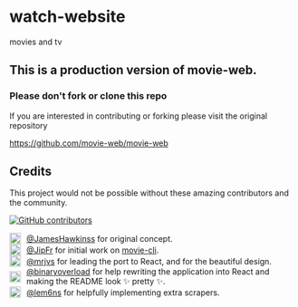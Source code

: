 # watch-website
movies and tv 

## This is a production version of movie-web.
### Please don't fork or clone this repo

If you are interested in contributing or forking
please visit the original repository

https://github.com/movie-web/movie-web

## Credits

This project would not be possible without these amazing contributors and the community.

<a href="https://github.com/movie-web/movie-web/graphs/contributors"><img alt="GitHub contributors" src="https://img.shields.io/github/contributors/movie-web/movie-web?style=flat-square"></a>

<div style="display:flex;align-items:center;grid-gap:10px">
<img src="https://github.com/JamesHawkinss.png?size=20" width="20"><span><a href="https://github.com/JamesHawkinss">@JamesHawkinss</a> for original concept.</span>
</div>

<div style="display:flex;align-items:center;grid-gap:10px">
<img src="https://github.com/JipFr.png?size=20" width="20"><span><a href="https://github.com/JipFr">@JipFr</a> for initial work on <a href="https://github.com/JipFr/movie-cli">movie-cli</a>.</span>
</div>

<div style="display:flex;align-items:center;grid-gap:10px">
<img src="https://github.com/mrjvs.png?size=20" width="20"><span><a href="https://github.com/mrjvs">@mrjvs</a> for leading the port to React, and for the beautiful design.</span>
</div>

<div style="display:flex;align-items:center;grid-gap:10px">
<img src="https://github.com/binaryoverload.png?size=20" width="20"><span><a href="https://github.com/binaryoverload">@binaryoverload</a> for help rewriting the application into React and making the README look ✨ pretty ✨.</span>
</div>

<div style="display:flex;align-items:center;grid-gap:10px">
<img src="https://github.com/lem6ns.png?size=20" width="20"><span><a href="https://github.com/lem6ns">@lem6ns</a> for helpfully implementing extra scrapers.</span>
</div> 




